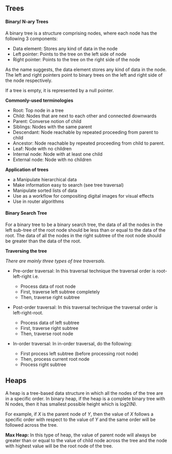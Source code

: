 ## Trees

#### Binary/ N-ary Trees

A binary tree is a structure comprising nodes, where each node has the following 3 components:

- Data element: Stores any kind of data in the node
- Left pointer: Points to the tree on the left side of node
- Right pointer: Points to the tree on the right side of the node

As the name suggests, the data element stores any kind of data in the node.
The left and right pointers point to binary trees on the left and right side of the node respectively.

If a tree is empty, it is represented by a null pointer.

**Commonly-used terminologies**

- Root: Top node in a tree
- Child: Nodes that are next to each other and connected downwards
- Parent: Converse notion of child
- Siblings: Nodes with the same parent
- Descendant: Node reachable by repeated proceeding from parent to child
- Ancestor: Node reachable by repeated proceeding from child to parent.
- Leaf: Node with no children
- Internal node: Node with at least one child
- External node: Node with no children

**Application of trees**
- a Manipulate hierarchical data
- Make information easy to search (see tree traversal)
- Manipulate sorted lists of data
- Use as a workflow for compositing digital images for visual effects
- Use in router algorithms

#### Binary Search Tree

For a binary tree to be a binary search tree, the data of all the nodes in the left sub-tree of the root node should be less than or equal to the data of the root. The data of all the nodes in the right subtree of the root node should be greater than the data of the root. 

**Traversing the tree**

*There are mainly three types of tree traversals.*

- Pre-order traversal: In this traversal technique the traversal order is root-left-right i.e.
    - Process data of root node
    - First, traverse left subtree completely
    - Then, traverse right subtree
    
- Post-order traversal: In this traversal technique the traversal order is left-right-root.
    - Process data of left subtree
    - First, traverse right subtree
    - Then, traverse root node

- In-order traversal: In in-order traversal, do the following:
    - First process left subtree (before processing root node)
    - Then, process current root node
    - Process right subtree
    
## Heaps

A heap is a tree-based data structure in which all the nodes of the tree are in a specific order. In binary heap, if the heap is a complete binary tree with N nodes, then it has smallest possible height which is log2(N). 

For example, if *X* is the parent node of *Y*, then the value of *X* follows a specific order with respect to the value of *Y* and the same order will be followed across the tree. 

**Max Heap:** In this type of heap, the value of parent node will always be greater than or equal to the value of child node across the tree and the node with highest value will be the root node of the tree. 
